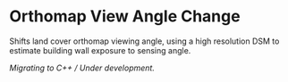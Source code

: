 # Orthomap View Angle Change
Shifts land cover orthomap viewing angle, using a high resolution DSM to estimate building wall exposure to sensing angle.


_Migrating to C++ / Under development._

